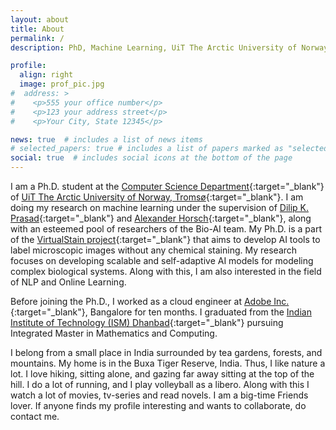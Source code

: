 ```yaml
---
layout: about
title: About
permalink: /
description: PhD, Machine Learning, UiT The Arctic University of Norway

profile:
  align: right
  image: prof_pic.jpg
#  address: >
#    <p>555 your office number</p>
#    <p>123 your address street</p>
#    <p>Your City, State 12345</p>

news: true  # includes a list of news items
# selected_papers: true # includes a list of papers marked as "selected={true}"
social: true  # includes social icons at the bottom of the page
---
```


I am a Ph.D. student at the [Computer Science Department](https://en.uit.no/enhet/ifi){:target="\_blank"} of [UiT The Arctic University of Norway, Tromsø](https://en.uit.no/startsida){:target="\_blank"}. I am doing my research on machine learning under the supervision of [Dilip K. Prasad](https://sites.google.com/site/dilipprasad/){:target="\_blank"} and [Alexander Horsch](https://en.uit.no/ansatte/alexander.horsch){:target="\_blank"}, along with an esteemed pool of researchers of the Bio-AI team. My Ph.D. is a part of the [VirtualStain project](https://en.uit.no/project/virtualstain){:target="\_blank"} that aims to develop AI tools to label microscopic images without any chemical staining. My research focuses on developing scalable and self-adaptive AI models for modeling complex biological systems. Along with this, I am also interested in the field of NLP and Online Learning.

Before joining the Ph.D., I worked as a cloud engineer at [Adobe Inc.](https://www.adobe.com/in/){:target="\_blank"}, Bangalore for ten months. I graduated from the [Indian Institute of Technology (ISM) Dhanbad](https://www.iitism.ac.in/){:target="\_blank"} pursuing Integrated Master in Mathematics and Computing.

I belong from a small place in India surrounded by tea gardens, forests, and mountains. My home is in the Buxa Tiger Reserve, India.  Thus, I like nature a lot. I love hiking, sitting alone, and gazing far away sitting at the top of the hill. I do a lot of running, and I play volleyball as a libero. Along with this I watch a lot of movies, tv-series and read novels. I am a big-time Friends lover. If anyone finds my profile interesting and wants to collaborate, do contact me.

